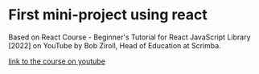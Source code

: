 # First mini-project using react

Based on React Course - Beginner's Tutorial for React JavaScript Library [2022] on YouTube by Bob Ziroll, Head of Education at Scrimba.

[link to the course on youtube](https://www.youtube.com/watch?v=bMknfKXIFA8&ab_channel=freeCodeCamp.org)